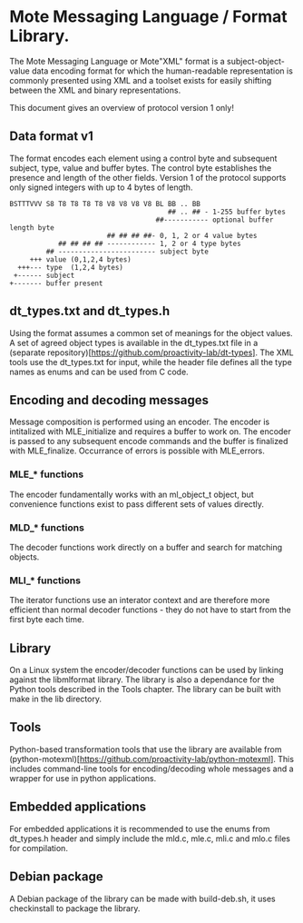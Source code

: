 
# Mote Messaging Language / Format Library.

The Mote Messaging Language or Mote"XML" format is a subject-object-value data
encoding format for which the human-readable representation is commonly
presented using XML and a toolset exists for easily shifting between the XML and
binary representations.

This document gives an overview of protocol version 1 only!

## Data format v1

The format encodes each element using a control byte and subsequent subject,
type, value and buffer bytes. The control byte establishes the presence and
length of the other fields. Version 1 of the protocol supports only signed
integers with up to 4 bytes of length.
```
BSTTTVVV S8 T8 T8 T8 T8 V8 V8 V8 V8 BL BB .. BB
                                       ## .. ## - 1-255 buffer bytes
                                    ##----------- optional buffer length byte
                        ## ## ## ##- 0, 1, 2 or 4 value bytes
            ## ## ## ## ------------ 1, 2 or 4 type bytes
         ## ------------------------ subject byte
     +++ value (0,1,2,4 bytes)
  +++--- type  (1,2,4 bytes)
 +------ subject
+------- buffer present
```
## dt_types.txt and dt_types.h

Using the format assumes a common set of meanings for the object values. A set
of agreed object types is available in the dt_types.txt file in a
(separate repository)[https://github.com/proactivity-lab/dt-types]. The XML
tools use the dt_types.txt for input, while the header file defines all the
type names as enums and can be used from C code.

## Encoding and decoding messages

Message composition is performed using an encoder. The encoder is intitalized
with MLE_initialize and requires a buffer to work on. The encoder is passed
to any subsequent encode commands and the buffer is finalized with MLE_finalize.
Occurrance of errors is possible with MLE_errors.

### MLE_* functions
The encoder fundamentally works with an ml_object_t object, but convenience
functions exist to pass different sets of values directly.

### MLD_* functions
The decoder functions work directly on a buffer and search for matching
objects.

### MLI_* functions
The iterator functions use an interator context and are therefore more efficient
than normal decoder functions - they do not have to start from the first byte
each time.

## Library
On a Linux system the encoder/decoder functions can be used by linking against
the libmlformat library. The library is also a dependance for the Python tools
described in the Tools chapter. The library can be built with make in the lib
directory.

## Tools
Python-based transformation tools that use the library are available from
(python-motexml)[https://github.com/proactivity-lab/python-motexml]. This
includes command-line tools for encoding/decoding whole messages and a wrapper
for use in python applications.

## Embedded applications
For embedded applications it is recommended to use the enums from dt_types.h
header and simply include the mld.c, mle.c, mli.c and mlo.c files for
compilation.

## Debian package
A Debian package of the library can be made with build-deb.sh, it uses
checkinstall to package the library.
